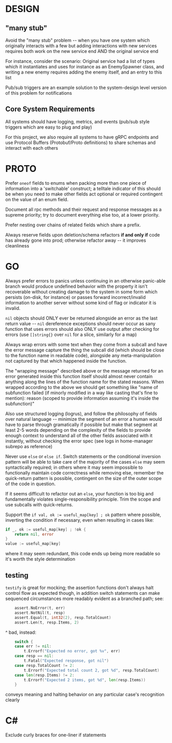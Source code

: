# DESIGN
## "many stub"
Avoid the "many stub" problem -- when you have one system which originally interacts with a few but adding interactions with new services requires both work on the new service end AND the original service end 

For instance, consider the scenario:
Original service had a list of types which it instantiates and uses for instance as an EnemySpawner class, and writing a new enemy requires adding the enemy itself, and an entry to this list

Pub/sub triggers are an example solution to the system-design level version of this problem for notifications

## Core System Requirements
All systems should have logging, metrics, and events (pub/sub style triggers which are easy to plug and play)

For this project, we also require all systems to have gRPC endpoints and use Protocol Buffers (Protobuf/Proto definitions) to share schemas and interact with each others

# PROTO
Prefer `oneof` fields to enums when packing more than one piece of information into a 'switchable' construct; a telltale indicator of this should be when you need to make other fields act optional or required contingent on the value of an enum field.

Document all rpc methods and their request and response messages as a supreme priority; try to document everything else too, at a lower priority.

Prefer nesting over chains of related fields which share a prefix. 

Always reserve fields upon deletion/schema refactors **if and only if** code has already gone into prod; otherwise refactor away -- it improves cleanliness

# GO
Always prefer errors to panics unless continuing in an otherwise panic-able branch would produce undefined behavior with the property it isn't recoverable without creating damage to the system in some form which persists (on-disk, for instance) or passes forward incorrect/invalid information to another server without some kind of flag or indicator it is invalid. 

`nil` objects should ONLY ever be returned alongside an error as the last return value -- `nil` dereference exceptions should never occur as sany function that uses errors should also ONLY use output after checking for errors (use `[]string{}` over `nil` for a slice, similarly for a map)

Always wrap errors with some text when they come from a subcall and have the error message capture the thing the subcall did (which should be close to the function name in readable code), alongside any meta-manipulation not captured by that which happened inside the function. 

The "wrapping message" described above or the message returned for an error generated inside this function itself should almost never contain anything along the lines of the function name for the stated reasons. When wrapped according to the above we should get something like "name of subfunction failed (if minorly modified in a way like casting that's fine to mention): reason (scoped to provide information assuming it's inside the subfunction)"

Also use structured logging (logrus), and follow the philosophy of fields over natural language -- minimize the segment of an error a human would have to parse through gramatically if possible but make that segment at least 2-5 words depending on the complexity of the fields to provide enough context to understand all of the other fields associated with it instantly, without checking the error spec (see logs in home-manager subrepo as reference)

Never use `else` or `else if`. Switch statements or the conditional inversion pattern will be able to take care of the majority of the cases `else` may seem syntactically required; in others where it may seem impossible to functionally maintain code correctness while removing else, remember the quick-return pattern is possible, contingent on the size of the outer scope of the code in question. 

If it seems difficult to refactor out an `else`, your function is too big and fundamentally violates single-responsibility principle. Trim the scope and use subcalls with quick-returns.

Support the `if val, ok := useful_map[key] ; ok` pattern where possible, inverting the condition if necessary, even when resulting in cases like:
```go
if _, ok := useful_map[key] ; !ok {
    return nil, error
}
value := useful_map[key]
```
where it may seem redundant, this code ends up being more readable so it's worth the style determination

## testing
`testify` is great for mocking; the assertion functions don't always halt control flow as expected though, in addition switch statements can make sequenced circumstances more readably evident as a branched path; see:

```go
	assert.NoError(t, err)
	assert.NotNil(t, resp)
	assert.Equal(t, int32(2), resp.TotalCount)
	assert.Len(t, resp.Items, 2)
``` 

^ bad, instead:

```go
	switch {
	case err != nil:
		t.Errorf("Expected no error, got %v", err)
	case resp == nil:
		t.Fatal("Expected response, got nil")
	case resp.TotalCount != 2:
		t.Errorf("Expected total count 2, got %d", resp.TotalCount)
	case len(resp.Items) != 2:
		t.Errorf("Expected 2 items, got %d", len(resp.Items))
	}
```

conveys meaning and halting behavior on any particular case's recognition clearly

# C#

Exclude curly braces for one-liner if statements



